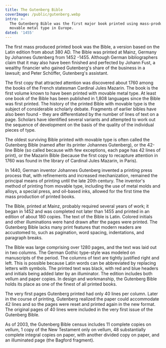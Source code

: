 ```yaml
---
title: The Gutenberg Bible
coverImage: /public/gutenberg.webp
intro: >-
  The Gutenberg Bible was the first major book printed using mass-produced
  movable metal type in Europe.
dated: '1455'
---
```


The first mass produced printed book was the Bible, a version based on the Latin edition from about 380 AD. The Bible was printed at Mainz, Germany by Johannes Gutenberg from 1452 -1455. Although German bibliographers claim that it may also have been finished and perfected by Johann Fust, a wealthy financier who gained Gutenberg's share of the business in a lawsuit; and Peter Schöffer, Gutenberg's assistant.

The first copy that attracted attention was discovered about 1760 among the books of the French statesman Cardinal Jules Mazarin. The book is the first volume known to have been printed with movable metal type. At least one book of the Bible has been published in 1,808 languages since the Bible was first printed. The history of the printed Bible with movable type is the subject of considerable scholarly debate. Fragments of earlier bibles have also been found - they are differentiated by the number of lines of text on a page. Scholars have identified several variants and attempted to work out the sequence of development on the basis of the quality of the individual pieces of type.

The oldest surviving Bible printed with movable type is often called the Gutenberg Bible (named after its printer Johannes Gutenberg), or the 42-line Bible (so called because with few exceptions, each page has 42 lines of print), or the Mazarin Bible (because the first copy to recapture attention in 1760 was found in the library of Cardinal Jules Mazarin, in Paris).

In 1440, German inventor Johannes Gutenberg invented a printing press process that, with refinements and increased mechanization, remained the principal means of printing until the late 20th century. The inventor's method of printing from movable type, including the use of metal molds and alloys, a special press, and oil-based inks, allowed for the first time the mass production of printed books.

The Bible, printed at Mainz, probably required several years of work; it began in 1452 and was completed not later than 1455 and printed in an edition of about 180 copies. The text of the Bible is Latin. Colored initials and other illuminations were hand drawn after the pages were printed. The Gutenberg Bible lacks many print features that modern readers are accustomed to, such as pagination, word spacing, indentations, and paragraph breaks.

The Bible was large comprising over 1280 pages, and the text was laid out in two columns. The German Gothic type-style was modeled on manuscripts of the period. The columns of text are tightly justified right and left. This is possible because Latin words can be abbreviated by replacing letters with symbols. The printed text was black, with red and blue headers and initials being added later by an illuminator. The edition includes both vellum and paper copies. In design and workmanship, the Gutenberg Bible holds its place as one of the finest of all printed books.

The very first pages Gutenberg printed had only 40 lines per column. Later in the course of printing, Gutenberg realized the paper could accommodate 42 lines and so the pages were reset and printed again in the new format. The original pages of 40 lines were included in the very first issue of the Gutenberg Bible.

As of 2003, the Gutenberg Bible census includes 11 complete copies on vellum, 1 copy of the New Testament only on vellum, 48 substantially complete integral copies on paper, with another divided copy on paper, and an illuminated page (the Bagford fragment).
